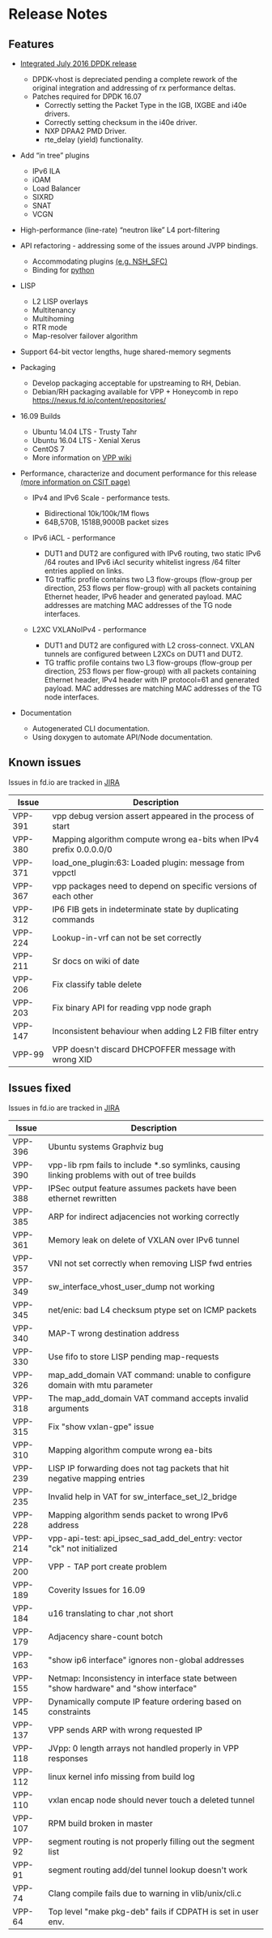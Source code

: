 Release Notes
=============

## Features

- [Integrated July 2016 DPDK release](http://www.dpdk.org/doc/guides/rel_notes/release_16_07.html)
  - DPDK-vhost is depreciated pending a complete rework of the original integration and addressing of rx performance deltas.
  - Patches required for DPDK 16.07
    - Correctly setting the Packet Type in the IGB, IXGBE and i40e drivers.
    - Correctly setting checksum in the i40e driver.
    - NXP DPAA2 PMD Driver.
    - rte_delay (yield) functionality.

- Add “in tree” plugins
  - IPv6 ILA
  - iOAM
  - Load Balancer
  - SIXRD
  - SNAT
  - VCGN
  
- High-performance (line-rate) “neutron like” L4 port-filtering

- API refactoring - addressing some of the issues around JVPP bindings.
  - Accommodating plugins [(e.g. NSH_SFC)](https://wiki.fd.io/view/NSH_SFC)
  - Binding for [python](https://wiki.fd.io/view/VPP/Python_API)

- LISP
  - L2 LISP overlays
  - Multitenancy
  - Multihoming
  - RTR mode
  - Map-resolver failover algorithm

- Support 64-bit vector lengths, huge shared-memory segments

- Packaging
  - Develop packaging acceptable for upstreaming to RH, Debian.
  - Debian/RH packaging available for VPP + Honeycomb in repo https://nexus.fd.io/content/repositories/

- 16.09 Builds
  - Ubuntu 14.04 LTS - Trusty Tahr
  - Ubuntu 16.04 LTS - Xenial Xerus
  - CentOS 7
  - More information on [VPP wiki](https://wiki.fd.io/view/VPP/Installing_VPP_binaries_from_packages)

- Performance, characterize and document performance for this release [(more information on CSIT page)](https://wiki.fd.io/view/CSIT)

   - IPv4 and IPv6 Scale - performance tests.
     - Bidirectional 10k/100k/1M flows
     - 64B,570B, 1518B,9000B packet sizes
   - IPv6 iACL - performance
     - DUT1 and DUT2 are configured with IPv6 routing, two static IPv6 /64 routes and IPv6 iAcl security whitelist ingress /64 filter entries applied on links.
     - TG traffic profile contains two L3 flow-groups (flow-group per direction, 253 flows per flow-group) with all packets containing Ethernet header, IPv6 header and generated payload. MAC addresses are matching MAC addresses of the TG node interfaces.

   - L2XC VXLANoIPv4 - performance
     - DUT1 and DUT2 are configured with L2 cross-connect. VXLAN tunnels are configured between L2XCs on DUT1 and DUT2.
     - TG traffic profile contains two L3 flow-groups (flow-group per direction, 253 flows per flow-group) with all packets containing Ethernet header, IPv4 header with IP protocol=61 and generated payload. MAC addresses are matching MAC addresses of the TG node interfaces.

- Documentation
  - Autogenerated CLI documentation.
  - Using doxygen to automate API/Node documentation.


## Known issues

Issues in fd.io are tracked in [JIRA](https://jira.fd.io)

Issue | Description
--- | ---
VPP-391 |   vpp debug version assert appeared in the process of start
VPP-380 |   Mapping algorithm compute wrong ea-bits when IPv4 prefix 0.0.0.0/0
VPP-371 |   load_one_plugin:63: Loaded plugin: message from vppctl
VPP-367 |   vpp packages need to depend on specific versions of each other
VPP-312 |   IP6 FIB gets in indeterminate state by duplicating commands
VPP-224 |   Lookup-in-vrf can not be set correctly
VPP-211 |   Sr docs on wiki of date
VPP-206 |   Fix classify table delete
VPP-203 |   Fix binary API for reading vpp node graph
VPP-147 |   Inconsistent behaviour when adding L2 FIB filter entry
VPP-99  |  VPP doesn't discard DHCPOFFER message with wrong XID


## Issues fixed

Issues in fd.io are tracked in [JIRA](https://jira.fd.io)

Issue | Description
--- | ---
VPP-396 |   Ubuntu systems Graphviz bug
VPP-390 |   vpp-lib rpm fails to include *.so symlinks, causing linking problems with out of tree builds
VPP-388 |   IPSec output feature assumes packets have been ethernet rewritten
VPP-385 |   ARP for indirect adjacencies not working correctly
VPP-361 |   Memory leak on delete of VXLAN over IPv6 tunnel
VPP-357 |   VNI not set correctly when removing LISP fwd entries
VPP-349 |   sw_interface_vhost_user_dump not working
VPP-345 |   net/enic: bad L4 checksum ptype set on ICMP packets
VPP-340 |   MAP-T wrong destination address
VPP-330 |   Use fifo to store LISP pending map-requests
VPP-326 |   map_add_domain VAT command: unable to configure domain with mtu parameter
VPP-318 |    The map_add_domain VAT command accepts invalid arguments
VPP-315 |    Fix "show vxlan-gpe" issue
VPP-310 |    Mapping algorithm compute wrong ea-bits
VPP-239 |    LISP IP forwarding does not tag packets that hit negative mapping entries
VPP-235 |    Invalid help in VAT for sw_interface_set_l2_bridge
VPP-228 |    Mapping algorithm sends packet to wrong IPv6 address
VPP-214 |    vpp-api-test: api_ipsec_sad_add_del_entry: vector "ck" not initialized
VPP-200 |    VPP - TAP port create problem
VPP-189 |    Coverity Issues for 16.09
VPP-184 |    u16 translating to char ,not short
VPP-179 |    Adjacency share-count botch
VPP-163 |    "show ip6 interface" ignores non-global addresses
VPP-155 |    Netmap: Inconsistency in interface state between "show hardware" and "show interface"
VPP-145 |    Dynamically compute IP feature ordering based on constraints
VPP-137 |    VPP sends ARP with wrong requested IP
VPP-118 |    JVpp: 0 length arrays not handled properly in VPP responses
VPP-112 |    linux kernel info missing from build log
VPP-110 |    vxlan encap node should never touch a deleted tunnel
VPP-107 |    RPM build broken in master
VPP-92 |    segment routing is not properly filling out the segment list
VPP-91 |    segment routing add/del tunnel lookup doesn't work
VPP-74 |    Clang compile fails due to warning in vlib/unix/cli.c
VPP-64 |  Top level "make pkg-deb" fails if CDPATH is set in user env.

